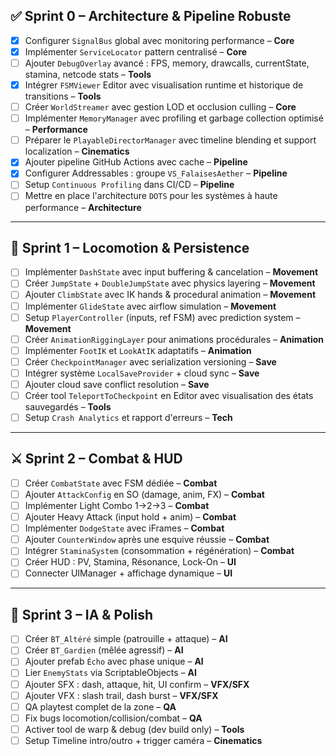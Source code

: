 ## ✅ Sprint 0 – Architecture & Pipeline Robuste

- [x] Configurer `SignalBus` global avec monitoring performance – **Core**
- [x] Implémenter `ServiceLocator` pattern centralisé – **Core**
- [ ] Ajouter `DebugOverlay` avancé : FPS, memory, drawcalls, currentState, stamina, netcode stats – **Tools**
- [x] Intégrer `FSMViewer` Editor avec visualisation runtime et historique de transitions – **Tools**
- [ ] Créer `WorldStreamer` avec gestion LOD et occlusion culling – **Core**
- [ ] Implémenter `MemoryManager` avec profiling et garbage collection optimisé – **Performance**
- [ ] Préparer le `PlayableDirectorManager` avec timeline blending et support localization – **Cinematics**
- [x] Ajouter pipeline GitHub Actions avec cache – **Pipeline**
- [x] Configurer Addressables : groupe `VS_FalaisesAether` – **Pipeline**
- [ ] Setup `Continuous Profiling` dans CI/CD – **Pipeline**
- [ ] Mettre en place l'architecture `DOTS` pour les systèmes à haute performance – **Architecture**

---

## 🚀 Sprint 1 – Locomotion & Persistence

- [ ] Implémenter `DashState` avec input buffering & cancelation – **Movement**
- [ ] Créer `JumpState` + `DoubleJumpState` avec physics layering – **Movement**
- [ ] Ajouter `ClimbState` avec IK hands & procedural animation – **Movement**
- [ ] Implémenter `GlideState` avec airflow simulation – **Movement**
- [ ] Setup `PlayerController` (inputs, ref FSM) avec prediction system – **Movement**
- [ ] Créer `AnimationRiggingLayer` pour animations procédurales – **Animation**
- [ ] Implémenter `FootIK` et `LookAtIK` adaptatifs – **Animation**
- [ ] Créer `CheckpointManager` avec serialization versioning – **Save**
- [ ] Intégrer système `LocalSaveProvider` + cloud sync – **Save**
- [ ] Ajouter cloud save conflict resolution – **Save**
- [ ] Créer tool `TeleportToCheckpoint` en Editor avec visualisation des états sauvegardés – **Tools**
- [ ] Setup `Crash Analytics` et rapport d'erreurs – **Tech**

---

## ⚔️ Sprint 2 – Combat & HUD

- [ ] Créer `CombatState` avec FSM dédiée – **Combat**
- [ ] Ajouter `AttackConfig` en SO (damage, anim, FX) – **Combat**
- [ ] Implémenter Light Combo 1→2→3 – **Combat**
- [ ] Ajouter Heavy Attack (input hold + anim) – **Combat**
- [ ] Implémenter `DodgeState` avec iFrames – **Combat**
- [ ] Ajouter `CounterWindow` après une esquive réussie – **Combat**
- [ ] Intégrer `StaminaSystem` (consommation + régénération) – **Combat**
- [ ] Créer HUD : PV, Stamina, Résonance, Lock-On – **UI**
- [ ] Connecter UIManager + affichage dynamique – **UI**

---

## 🤖 Sprint 3 – IA & Polish

- [ ] Créer `BT_Altéré` simple (patrouille + attaque) – **AI**
- [ ] Créer `BT_Gardien` (mêlée agressif) – **AI**
- [ ] Ajouter prefab `Écho` avec phase unique – **AI**
- [ ] Lier `EnemyStats` via ScriptableObjects – **AI**
- [ ] Ajouter SFX : dash, attaque, hit, UI confirm – **VFX/SFX**
- [ ] Ajouter VFX : slash trail, dash burst – **VFX/SFX**
- [ ] QA playtest complet de la zone – **QA**
- [ ] Fix bugs locomotion/collision/combat – **QA**
- [ ] Activer tool de warp & debug (dev build only) – **Tools**
- [ ] Setup Timeline intro/outro + trigger caméra – **Cinematics**

